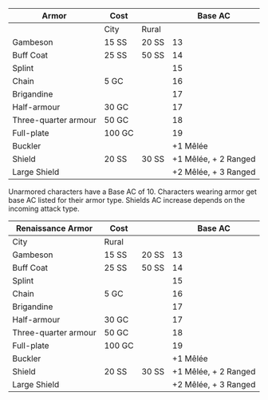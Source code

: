 | Armor                | Cost   |       | Base AC              |
| -------------------- | ------ | ----- | -------------------- |
|                      | City   | Rural |                      |
| Gambeson             | 15 SS  | 20 SS | 13                   |
| Buff Coat            | 25 SS  | 50 SS | 14                   |
| Splint               |        |       | 15                   |
| Chain                | 5 GC   |       | 16                   |
| Brigandine           |        |       | 17                   |
| Half-armour          | 30 GC  |       | 17                   |
| Three-quarter armour | 50 GC  |       | 18                   |
| Full-plate           | 100 GC |       | 19                   |
| Buckler              |        |       | +1 Mêlée             |
| Shield               | 20 SS  | 30 SS | +1 Mêlée, + 2 Ranged |
| Large Shield         |        |       | +2 Mêlée, + 3 Ranged |
Unarmored characters have a Base AC of 10. Characters wearing armor get base AC listed for their armor type. Shields AC increase depends on the incoming attack type.

| Renaissance Armor    | Cost   |       | Base AC              |
| -------------------- | ------ | ----- | -------------------- |
| City                 | Rural  |       |                      |
| Gambeson             | 15 SS  | 20 SS | 13                   |
| Buff Coat            | 25 SS  | 50 SS | 14                   |
| Splint               |        |       | 15                   |
| Chain                | 5 GC   |       | 16                   |
| Brigandine           |        |       | 17                   |
| Half-armour          | 30 GC  |       | 17                   |
| Three-quarter armour | 50 GC  |       | 18                   |
| Full-plate           | 100 GC |       | 19                   |
| Buckler              |        |       | +1 Mêlée             |
| Shield               | 20 SS  | 30 SS | +1 Mêlée, + 2 Ranged |
| Large Shield         |        |       | +2 Mêlée, + 3 Ranged |
